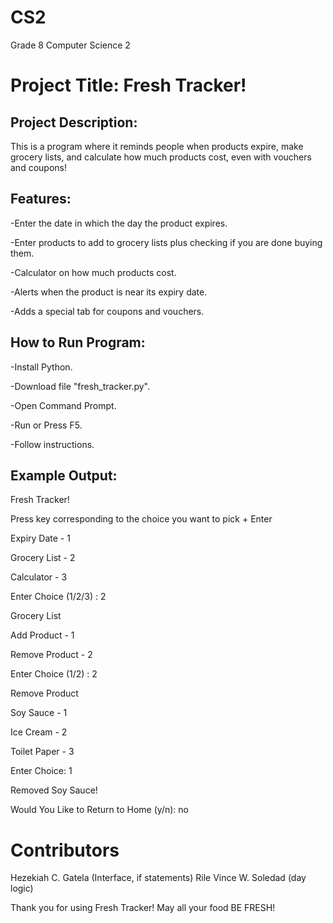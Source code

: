 # CS2
Grade 8 Computer Science 2
# Project Title: Fresh Tracker!

## Project Description:
This is a program where it reminds people when products expire, make grocery lists, and calculate how much products cost, even with vouchers and coupons!

## Features:
-Enter the date in which the day the product expires.

-Enter products to add to grocery lists plus checking if you are done buying them.

-Calculator on how much products cost.

-Alerts when the product is near its expiry date.

-Adds a special tab for coupons and vouchers.
## How to Run Program:
-Install Python.

-Download file "fresh_tracker.py".

-Open Command Prompt.

-Run or Press F5.

-Follow instructions.
## Example Output:
Fresh Tracker!

Press key corresponding to the choice you want to pick + Enter

Expiry Date - 1

Grocery List - 2

Calculator - 3

Enter Choice (1/2/3) : 2






Grocery List

Add Product - 1

Remove Product - 2

Enter Choice (1/2) : 2







Remove Product

Soy Sauce - 1

Ice Cream - 2

Toilet Paper - 3

Enter Choice: 1




Removed Soy Sauce!

Would You Like to Return to Home (y/n): no

# Contributors
Hezekiah C. Gatela (Interface, if statements)
Rile Vince W. Soledad (day logic)

Thank you for using Fresh Tracker! May all your food BE FRESH!



